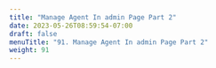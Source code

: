 ```yaml
---
title: "Manage Agent In admin Page Part 2"
date: 2023-05-26T08:59:54-07:00
draft: false
menuTitle: "91. Manage Agent In admin Page Part 2"
weight: 91
---
```


